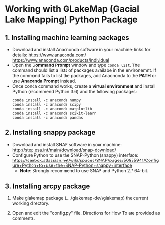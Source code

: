 # Working with GLakeMap (Gacial Lake Mapping) Python Package

## 1. Installing machine learning packages
- Download and install Anacnonda software in your machine; links for details:
	https://www.anaconda.com/
	https://www.anaconda.com/products/individual
- Open the **Command Prompt** window and type `conda list`. The command should list a lists of packages availabe in the environemnt. If the command fails to list the packages, add Anacnonda to the **PATH** or use  **Anaconda Prompt** instead.
- Once conda command works, create a  **virtual environment** and install Python (recommend Python 3.6) and the following packages:
	```	
	conda install -c anaconda numpy
	conda install -c anaconda scipy
	conda install -c anaconda matplotlib
	conda install -c anaconda scikit-learn
	conda install -c anaconda pandas
	```

## 2. Installing snappy package
* Download and install SNAP software in your machine: http://step.esa.int/main/download/snap-download/
* Configure Python to use the SNAP-Python (snappy) interface: https://senbox.atlassian.net/wiki/spaces/SNAP/pages/50855941/Configure+Python+to+use+the+SNAP-Python+snappy+interface
	- **Note**: Strongly recommend to use SNAP and Python 2.7 64-bit.
## 3. Installing arcpy package

1) Make glakemap package (..\..\glakemap-dev\glakemap) the current working directory.

2) Open and edit the "config.py" file. Directions for How To are provided as comments.
